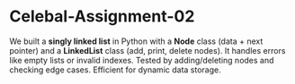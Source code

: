 # Celebal-Assignment-02
We built a **singly linked list** in Python with a **Node** class (data + next pointer) and a **LinkedList** class (add, print, delete nodes). It handles errors like empty lists or invalid indexes. Tested by adding/deleting nodes and checking edge cases. Efficient for dynamic data storage.
